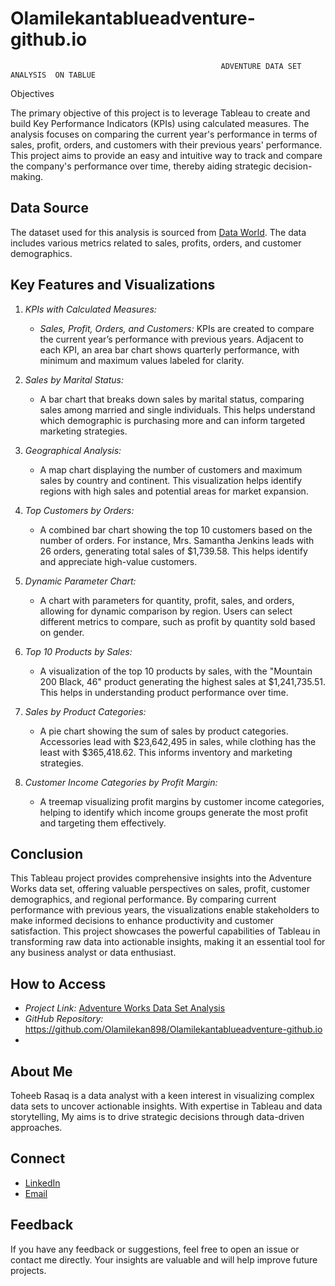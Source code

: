# Olamilekantablueadventure-github.io
                                                   ADVENTURE DATA SET ANALYSIS  ON TABLUE

                                                                        

Objectives

The primary objective of this project is to leverage Tableau to create and build Key Performance Indicators (KPIs) using calculated measures. The analysis focuses on comparing the current year's performance in terms of sales, profit, orders, and customers with their previous years' performance. This project aims to provide an easy and intuitive way to track and compare the company's performance over time, thereby aiding strategic decision-making.

## Data Source

The dataset used for this analysis is sourced from [Data World](https://data.world). The data includes various metrics related to sales, profits, orders, and customer demographics.

## Key Features and Visualizations

1. *KPIs with Calculated Measures:*
   - *Sales, Profit, Orders, and Customers:* KPIs are created to compare the current year’s performance with previous years. Adjacent to each KPI, an area bar chart shows quarterly performance, with minimum and maximum values labeled for clarity.

2. *Sales by Marital Status:*
   - A bar chart that breaks down sales by marital status, comparing sales among married and single individuals. This helps understand which demographic is purchasing more and can inform targeted marketing strategies.

3. *Geographical Analysis:*
   - A map chart displaying the number of customers and maximum sales by country and continent. This visualization helps identify regions with high sales and potential areas for market expansion.

4. *Top Customers by Orders:*
   - A combined bar chart showing the top 10 customers based on the number of orders. For instance, Mrs. Samantha Jenkins leads with 26 orders, generating total sales of $1,739.58. This helps identify and appreciate high-value customers.

5. *Dynamic Parameter Chart:*
   - A chart with parameters for quantity, profit, sales, and orders, allowing for dynamic comparison by region. Users can select different metrics to compare, such as profit by quantity sold based on gender.

6. *Top 10 Products by Sales:*
   - A visualization of the top 10 products by sales, with the "Mountain 200 Black, 46" product generating the highest sales at $1,241,735.51. This helps in understanding product performance over time.

7. *Sales by Product Categories:*
   - A pie chart showing the sum of sales by product categories. Accessories lead with $23,642,495 in sales, while clothing has the least with $365,418.62. This informs inventory and marketing strategies.

8. *Customer Income Categories by Profit Margin:*
   - A treemap visualizing profit margins by customer income categories, helping to identify which income groups generate the most profit and targeting them effectively.

## Conclusion

This Tableau project provides comprehensive insights into the Adventure Works data set, offering valuable perspectives on sales, profit, customer demographics, and regional performance. By comparing current performance with previous years, the visualizations enable stakeholders to make informed decisions to enhance productivity and customer satisfaction. This project showcases the powerful capabilities of Tableau in transforming raw data into actionable insights, making it an essential tool for any business analyst or data enthusiast.

## How to Access

- *Project Link:* [Adventure Works Data Set Analysis](https://public.tableau.com/app/profile/toheeb.rasaq/viz/TablueprojectAnalysisDone/Dashboard1)
- *GitHub Repository:* https://github.com/Olamilekan898/Olamilekantablueadventure-github.io
- 
## About Me

Toheeb Rasaq is a data analyst with a keen interest in visualizing complex data sets to uncover actionable insights. With expertise in Tableau and data storytelling, My aims is to drive strategic decisions through data-driven approaches.

## Connect

- [LinkedIn](https://www.linkedin.com/in/toheeb-rasaq-292aaa265/)
- [Email](mailto:Toheebrasaq999@gmail.com)

## Feedback

If you have any feedback or suggestions, feel free to open an issue or contact me directly. Your insights are valuable and will help improve future projects.

